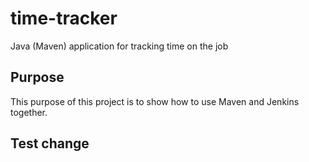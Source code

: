 # time-tracker
Java (Maven) application for tracking time on the job

## Purpose

This purpose of this project is to show how to use Maven and Jenkins together.

## Test change
